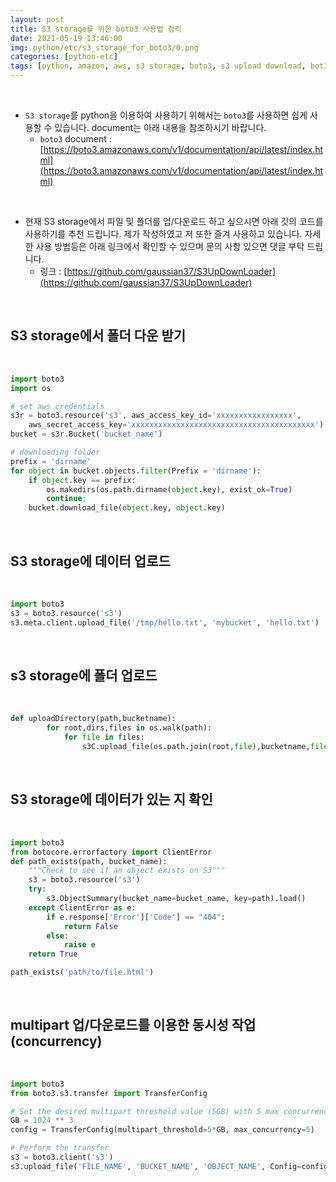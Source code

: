 ```yaml
---
layout: post
title: S3 storage를 위한 boto3 사용법 정리
date: 2021-05-19 13:46:00
img: python/etc/s3_storage_for_boto3/0.png
categories: [python-etc] 
tags: [python, amazon, aws, s3 storage, boto3, s3 upload download, bot3 사용법, s3 upload, s3 download] # add tag
---
```


<br>

- `S3 storage`를 python을 이용하여 사용하기 위해서는 `boto3`를 사용하면 쉽게 사용할 수 있습니다. document는 아래 내용을 참조하시기 바랍니다.
    - `boto3` document : [https://boto3.amazonaws.com/v1/documentation/api/latest/index.html](https://boto3.amazonaws.com/v1/documentation/api/latest/index.html)

<br>

- 현재 S3 storage에서 파일 및 폴더를 업/다운로드 하고 싶으시면 아래 깃의 코드를 사용하기를 추천 드립니다. 제가 작성하였고 저 또한 즐겨 사용하고 있습니다. 자세한 사용 방법등은 아래 링크에서 확인할 수 있으며 문의 사항 있으면 댓글 부탁 드립니다.
    - 링크 : [https://github.com/gaussian37/S3UpDownLoader](https://github.com/gaussian37/S3UpDownLoader)

<br>

## **S3 storage에서 폴더 다운 받기**

<br>

```python
import boto3
import os 

# set aws credentials 
s3r = boto3.resource('s3', aws_access_key_id='xxxxxxxxxxxxxxxxx',
    aws_secret_access_key='xxxxxxxxxxxxxxxxxxxxxxxxxxxxxxxxxxxxxxxxx')
bucket = s3r.Bucket('bucket_name')

# downloading folder 
prefix = 'dirname'
for object in bucket.objects.filter(Prefix = 'dirname'):
    if object.key == prefix:
        os.makedirs(os.path.dirname(object.key), exist_ok=True)
        continue;
    bucket.download_file(object.key, object.key)
```
<br>

## **S3 storage에 데이터 업로드**

<br>

```python
import boto3
s3 = boto3.resource('s3')
s3.meta.client.upload_file('/tmp/hello.txt', 'mybucket', 'hello.txt')
```

<br>

## **s3 storage에 폴더 업로드**

<br>

```python
def uploadDirectory(path,bucketname):
        for root,dirs,files in os.walk(path):
            for file in files:
                s3C.upload_file(os.path.join(root,file),bucketname,file)
```

<br>

## **S3 storage에 데이터가 있는 지 확인**

<br>

```python
import boto3
from botocore.errorfactory import ClientError
def path_exists(path, bucket_name):
    """Check to see if an object exists on S3"""
    s3 = boto3.resource('s3')
    try:
        s3.ObjectSummary(bucket_name=bucket_name, key=path).load()
    except ClientError as e:
        if e.response['Error']['Code'] == "404":
            return False
        else:
            raise e
    return True

path_exists('path/to/file.html')
```

<br>

## **multipart 업/다운로드를 이용한 동시성 작업 (concurrency)**

<br>

```python
import boto3
from boto3.s3.transfer import TransferConfig

# Set the desired multipart threshold value (5GB) with 5 max concurrency
GB = 1024 ** 3
config = TransferConfig(multipart_threshold=5*GB, max_concurrency=5)

# Perform the transfer
s3 = boto3.client('s3')
s3.upload_file('FILE_NAME', 'BUCKET_NAME', 'OBJECT_NAME', Config=config)
```

<br>
